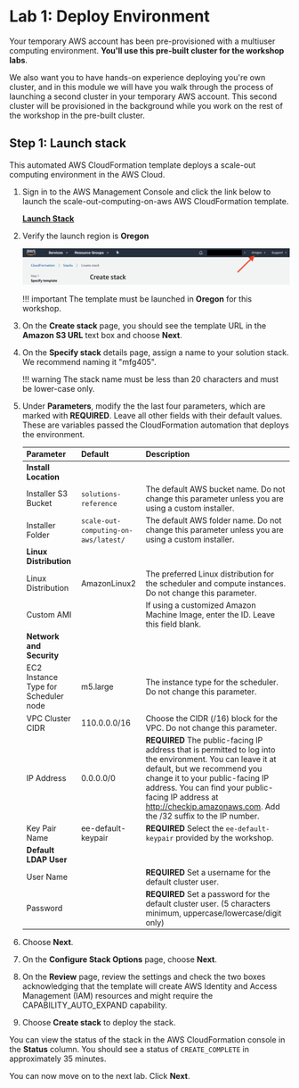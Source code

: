 # Lab 1: Deploy Environment

Your temporary AWS account has been pre-provisioned with a multiuser computing environment.  **You'll use this pre-built cluster for the workshop labs**.

We also want you to have hands-on experience deploying you're own cluster, and in this module we will have you walk through the process of launching a second cluster in your temporary AWS account.  This second cluster will be provisioned in the background while you work on the rest of the workshop in the pre-built cluster.

## Step 1: Launch stack

This automated AWS CloudFormation template deploys a scale-out computing environment in the AWS Cloud.

1. Sign in to the AWS Management Console and click the link below to launch the scale-out-computing-on-aws AWS CloudFormation template.

    [**Launch Stack**](https://console.aws.amazon.com/cloudformation/home?region=us-west-2#/stacks/new?&templateURL=https://s3.amazonaws.com/solutions-reference/scale-out-computing-on-aws/latest/scale-out-computing-on-aws.template)

1. Verify the launch region is **Oregon**

    ![](../../../imgs/verify-region.png)

    !!! important
        The template must be launched in **Oregon** for this workshop.

1. On the **Create stack** page, you should see the template URL in the **Amazon S3 URL** text box and choose **Next**.

1. On the **Specify stack** details page, assign a name to your solution stack.  We recommend naming it "mfg405".

    !!! warning
         The stack name must be less than 20 characters and must be lower-case only.

1. Under **Parameters**, modify the the last four parameters, which are marked with **REQUIRED**.  Leave all other fields with their default values.  These are variables passed the CloudFormation automation that deploys the environment.

    |Parameter|Default|Description
    ----------|-------|-----------
    |**Install Location**|
    |Installer S3 Bucket|`solutions-reference`|The default AWS bucket name. Do not change this parameter unless you are using a custom installer.
    |Installer Folder|`scale-out-computing-on-aws/latest/`|The default AWS folder name. Do not change this parameter unless you are using a custom installer.
    |**Linux Distribution**|
    |Linux Distribution|AmazonLinux2|The preferred Linux distribution for the scheduler and compute instances.  Do not change this parameter.
    |Custom AMI|<Optional input>|If using a customized Amazon Machine Image, enter the ID. Leave this field blank.
    |**Network and Security**|
    |EC2 Instance Type for Scheduler node|m5.large|The instance type for the scheduler.  Do not change this parameter.
    |VPC Cluster CIDR|110.0.0.0/16|Choose the CIDR (/16) block for the VPC. Do not change this parameter.
    |IP Address|0.0.0.0/0|**REQUIRED** The public-facing IP address that is permitted to log into the environment.  You can leave it at default, but we recommend you change it to your public-facing IP address. You can find your public-facing IP address at http://checkip.amazonaws.com.  Add the /32 suffix to the IP number. 
    |Key Pair Name|ee-default-keypair|**REQUIRED** Select the `ee-default-keypair` provided by the workshop.
    |**Default LDAP User**|
    |User Name|<Requires input>|**REQUIRED** Set a username for the default cluster user.
    |Password|<Requires input>|**REQUIRED** Set a password for the default cluster user. (5 characters minimum, uppercase/lowercase/digit only)

1. Choose **Next**.

1. On the **Configure Stack Options** page, choose **Next**.

1. On the **Review** page, review the settings and check the two boxes acknowledging that the template will create AWS Identity and Access Management (IAM) resources and might require the CAPABILITY_AUTO_EXPAND capability.

1. Choose **Create stack** to deploy the stack.

You can view the status of the stack in the AWS CloudFormation console in the **Status** column. You should see a status of `CREATE_COMPLETE` in approximately 35 minutes.

You can now move on to the next lab.  Click **Next**.
